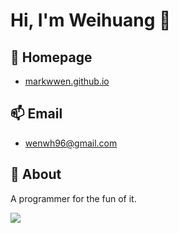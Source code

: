 # Hi, I'm Weihuang 👋

## 💬 Homepage

- [markwwen.github.io](https://markwwen.github.io/)

## 📫 Email

- wenwh96@gmail.com

## 💫 About

A programmer for the fun of it.

![](https://github-readme-stats.vercel.app/api?username=markwwen&show_icons=true&line_height=21&show_icons=true&theme=vue&hide_border=true)
